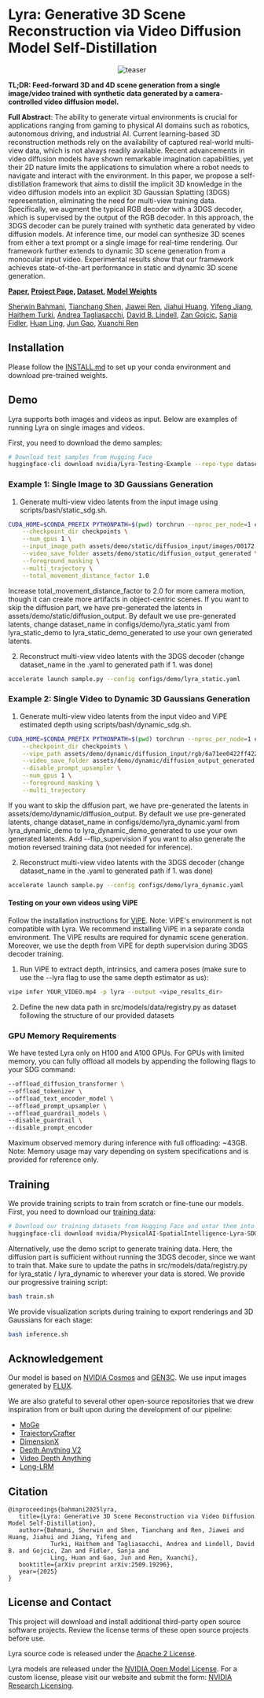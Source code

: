 # Lyra: Generative 3D Scene Reconstruction via Video Diffusion Model Self-Distillation

<p align="center">
  <img src="https://github.com/user-attachments/assets/12d44362-8b7f-4952-9488-0e45cf759b57" alt="teaser"/>
</p>

**TL;DR: Feed-forward 3D and 4D scene generation from a single image/video trained with synthetic data generated by a camera-controlled video diffusion model.**

**Full Abstract**:
The ability to generate virtual environments is crucial for applications ranging from gaming to physical AI domains such as robotics, autonomous driving, and industrial AI. Current learning-based 3D reconstruction methods rely on the availability of captured real-world multi-view data, which is not always readily available. Recent advancements in video diffusion models have shown remarkable imagination capabilities, yet their 2D nature limits the applications to simulation where a robot needs to navigate and interact with the environment. In this paper, we propose a self-distillation framework that aims to distill the implicit 3D knowledge in the video diffusion models into an explicit 3D Gaussian Splatting (3DGS) representation, eliminating the need for multi-view training data. Specifically, we augment the typical RGB decoder with a 3DGS decoder, which is supervised by the output of the RGB decoder. In this approach, the 3DGS decoder can be purely trained with synthetic data generated by video diffusion models. At inference time, our model can synthesize 3D scenes from either a text prompt or a single image for real-time rendering. Our framework further extends to dynamic 3D scene generation from a monocular input video. Experimental results show that our framework achieves state-of-the-art performance in static and dynamic 3D scene generation.

**[Paper](https://arxiv.org/abs/2509.19296), [Project Page](https://research.nvidia.com/labs/toronto-ai/lyra/), [Dataset](https://huggingface.co/datasets/nvidia/PhysicalAI-SpatialIntelligence-Lyra-SDG), [Model Weights](https://huggingface.co/nvidia/Lyra)**

[Sherwin Bahmani](https://sherwinbahmani.github.io/),
[Tianchang Shen](https://www.cs.toronto.edu/~shenti11/),
[Jiawei Ren](https://jiawei-ren.github.io/),
[Jiahui Huang](https://huangjh-pub.github.io/),
[Yifeng Jiang](https://cs.stanford.edu/~yifengj/),
[Haithem Turki](https://haithemturki.com/),
[Andrea Tagliasacchi](https://theialab.ca/),
[David B. Lindell](https://davidlindell.com/),
[Zan Gojcic](https://zgojcic.github.io/),
[Sanja Fidler](https://www.cs.utoronto.ca/~fidler/),
[Huan Ling](https://www.cs.toronto.edu/~linghuan/),
[Jun Gao](https://www.cs.toronto.edu/~jungao/),
[Xuanchi Ren](https://xuanchiren.com/) <br>

## Installation

Please follow the [INSTALL.md](INSTALL.md) to set up your conda environment and download pre-trained weights.

## Demo
Lyra supports both images and videos as input. Below are examples of running Lyra on single images and videos.

First, you need to download the demo samples:

```bash
# Download test samples from Hugging Face
huggingface-cli download nvidia/Lyra-Testing-Example --repo-type dataset --local-dir assets/demo
```

### Example 1: Single Image to 3D Gaussians Generation

1) Generate multi-view video latents from the input image using scripts/bash/static_sdg.sh. 

```bash
CUDA_HOME=$CONDA_PREFIX PYTHONPATH=$(pwd) torchrun --nproc_per_node=1 cosmos_predict1/diffusion/inference/gen3c_single_image_sdg.py \
    --checkpoint_dir checkpoints \
    --num_gpus 1 \
    --input_image_path assets/demo/static/diffusion_input/images/00172.png \
    --video_save_folder assets/demo/static/diffusion_output_generated \
    --foreground_masking \
    --multi_trajectory \
    --total_movement_distance_factor 1.0
```

Increase total_movement_distance_factor to 2.0 for more camera motion, though it can create more artifacts in object-centric scenes. If you want to skip the diffusion part, we have pre-generated the latents in assets/demo/static/diffusion_output. By default we use pre-generated latents, change dataset_name in configs/demo/lyra_static.yaml from lyra_static_demo to lyra_static_demo_generated to use your own generated latents.

2) Reconstruct multi-view video latents with the 3DGS decoder (change dataset_name in the .yaml to generated path if 1. was done)

```bash
accelerate launch sample.py --config configs/demo/lyra_static.yaml
```

### Example 2: Single Video to Dynamic 3D Gaussians Generation

1) Generate multi-view video latents from the input video and ViPE estimated depth using scripts/bash/dynamic_sdg.sh.

```bash
CUDA_HOME=$CONDA_PREFIX PYTHONPATH=$(pwd) torchrun --nproc_per_node=1 cosmos_predict1/diffusion/inference/gen3c_dynamic_sdg.py \
    --checkpoint_dir checkpoints \
    --vipe_path assets/demo/dynamic/diffusion_input/rgb/6a71ee0422ff4222884f1b2a3cba6820.mp4 \
    --video_save_folder assets/demo/dynamic/diffusion_output_generated \
    --disable_prompt_upsampler \
    --num_gpus 1 \
    --foreground_masking \
    --multi_trajectory
```

If you want to skip the diffusion part, we have pre-generated the latents in assets/demo/dynamic/diffusion_output. By default we use pre-generated latents, change dataset_name in configs/demo/lyra_dynamic.yaml from lyra_dynamic_demo to lyra_dynamic_demo_generated to use your own generated latents.
Add --flip_supervision if you want to also generate the motion reversed training data (not needed for inference).

2) Reconstruct multi-view video latents with the 3DGS decoder (change dataset_name in the .yaml to generated path if 1. was done)

```bash
accelerate launch sample.py --config configs/demo/lyra_dynamic.yaml
```

#### Testing on your own videos using ViPE
Follow the installation instructions for [ViPE](https://github.com/nv-tlabs/vipe). Note: ViPE's environment is not compatible with Lyra. We recommend installing ViPE in a separate conda environment. The ViPE results are required for dynamic scene generation. Moreover, we use the depth from ViPE for depth supervision during 3DGS decoder training.

1) Run ViPE to extract depth, intrinsics, and camera poses (make sure to use the --lyra flag to use the same depth estimator as us):
```bash
vipe infer YOUR_VIDEO.mp4 -p lyra --output <vipe_results_dir>
```

2) Define the new data path in src/models/data/registry.py as dataset following the structure of our provided datasets

### GPU Memory Requirements

We have tested Lyra only on H100 and A100 GPUs. For GPUs with limited memory, you can fully offload all models by appending the following flags to your SDG command:

```bash
--offload_diffusion_transformer \
--offload_tokenizer \
--offload_text_encoder_model \
--offload_prompt_upsampler \
--offload_guardrail_models \
--disable_guardrail \
--disable_prompt_encoder
```
Maximum observed memory during inference with full offloading: ~43GB. Note: Memory usage may vary depending on system specifications and is provided for reference only.

## Training

We provide training scripts to train from scratch or fine-tune our models. First, you need to download our [training data](https://huggingface.co/datasets/nvidia/PhysicalAI-SpatialIntelligence-Lyra-SDG):

```bash
# Download our training datasets from Hugging Face and untar them into a static/dynamic folder
huggingface-cli download nvidia/PhysicalAI-SpatialIntelligence-Lyra-SDG --repo-type dataset --local-dir lyra_dataset/tar
```

Alternatively, use the demo script to generate training data. Here, the diffusion part is sufficient without running the 3DGS decoder, since we want to train that. Make sure to update the paths in src/models/data/registry.py for lyra_static / lyra_dynamic to wherever your data is stored. We provide our progressive training script:

```bash
bash train.sh
```

We provide visualization scripts during training to export renderings and 3D Gaussians for each stage:

```bash
bash inference.sh
```

## Acknowledgement
Our model is based on [NVIDIA Cosmos](https://github.com/NVIDIA/Cosmos) and [GEN3C](https://github.com/nv-tlabs/GEN3C). We use input images generated by [FLUX](https://github.com/black-forest-labs/flux).

We are also grateful to several other open-source repositories that we drew inspiration from or built upon during the development of our pipeline:
- [MoGe](https://github.com/microsoft/MoGe)
- [TrajectoryCrafter](https://github.com/TrajectoryCrafter/TrajectoryCrafter)
- [DimensionX](https://github.com/wenqsun/DimensionX)
- [Depth Anything V2](https://github.com/DepthAnything/Depth-Anything-V2)
- [Video Depth Anything](https://github.com/DepthAnything/Video-Depth-Anything)
- [Long-LRM](https://github.com/arthurhero/Long-LRM)

## Citation
```
@inproceedings{bahmani2025lyra,
   title={Lyra: Generative 3D Scene Reconstruction via Video Diffusion Model Self-Distillation},
   author={Bahmani, Sherwin and Shen, Tianchang and Ren, Jiawei and Huang, Jiahui and Jiang, Yifeng and 
            Turki, Haithem and Tagliasacchi, Andrea and Lindell, David B. and Gojcic, Zan and Fidler, Sanja and 
            Ling, Huan and Gao, Jun and Ren, Xuanchi},
   booktitle={arXiv preprint arXiv:2509.19296},
   year={2025}
}
```

## License and Contact

This project will download and install additional third-party open source software projects. Review the license terms of these open source projects before use.

Lyra source code is released under the [Apache 2 License](https://www.apache.org/licenses/LICENSE-2.0).

Lyra models are released under the [NVIDIA Open Model License](https://www.nvidia.com/en-us/agreements/enterprise-software/nvidia-open-model-license). For a custom license, please visit our website and submit the form: [NVIDIA Research Licensing](https://www.nvidia.com/en-us/research/inquiries/).
